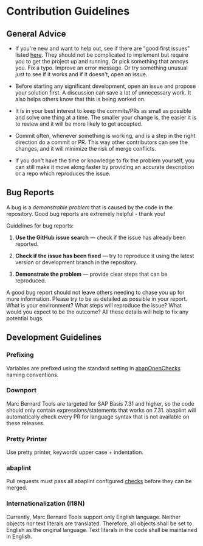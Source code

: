 # Contribution Guidelines

## General Advice

* If you're new and want to help out, see if there are "good first issues" listed [here](https://github.com/Marc-Bernard-Tools/MBT-Base/issues). They should not be complicated to implement but require you to get the project up and running. Or pick something that annoys you. Fix a typo. Improve an error message. Or try something unusual just to see if it works and if it doesn't, open an issue.

* Before starting any significant development, open an issue and propose your solution first. A discussion can save a lot of unnecessary work. It also helps others know that this is being worked on.

* It is in your best interest to keep the commits/PRs as small as possible and solve one thing at a time. The smaller your change is, the easier it is to review and it will be more likely to get accepted.

* Commit often, whenever something is working, and is a step in the right direction do a commit or PR. This way other contributors can see the changes, and it will minimize the risk of merge conflicts.

* If you don't have the time or knowledge to fix the problem yourself, you can still make it move along faster by providing an accurate description or a repo which reproduces the issue.

## Bug Reports

A bug is a _demonstrable problem_ that is caused by the code in the repository. Good bug reports are extremely helpful - thank you!

Guidelines for bug reports:

1. **Use the GitHub issue search** &mdash; check if the issue has already been reported.

2. **Check if the issue has been fixed** &mdash; try to reproduce it using the latest version or development branch in the repository.

3. **Demonstrate the problem** &mdash; provide clear steps that can be reproduced.

A good bug report should not leave others needing to chase you up for more information. Please try to be as detailed as possible in your report. What is your environment? What steps will reproduce the issue? What would you expect to be the outcome? All these details will help to fix any potential bugs.

## Development Guidelines

### Prefixing

Variables are prefixed using the standard setting in [abapOpenChecks](http://docs.abapopenchecks.org/checks/69/) naming conventions.

### Downport

Marc Bernard Tools are targeted for SAP Basis 7.31 and higher, so the code should only contain expressions/statements that works on 7.31. abaplint will automatically check every PR for language syntax that is not available on these releases.

### Pretty Printer

Use pretty printer, keywords upper case + indentation. 

### abaplint

Pull requests must pass all abaplint configured [checks](https://github.com/Marc-Bernard-Tools/MBT-Base/blob/main/abaplint.json) before they can be merged.

### Internationalization (I18N)

Currently, Marc Bernard Tools support only English language. Neither objects nor text literals are translated. Therefore, all objects shall be set to English as the original language. Text literals in the code shall be maintained in English. 

